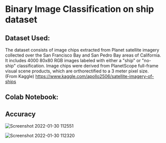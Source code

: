 # **Binary Image Classification on ship dataset**
## Dataset Used: 
The dataset consists of image chips extracted from Planet satellite imagery collected over the San Francisco Bay and San Pedro Bay areas of California. It includes 4000 80x80 RGB images labeled with either a "ship" or "no-ship" classification. Image chips were derived from PlanetScope full-frame visual scene products, which are orthorectified to a 3 meter pixel size. (From Kaggle)
https://www.kaggle.com/apollo2506/satellite-imagery-of-ships

## Colab Notebook:


## Accuracy
![Screenshot 2022-01-30 112551](https://user-images.githubusercontent.com/77826778/151688464-1cf6393b-e1e2-45ce-b71c-6f94dd774d0a.png)

![Screenshot 2022-01-30 112320](https://user-images.githubusercontent.com/77826778/151688411-c61c8312-85ae-4a70-b072-17f8c801e759.png)
